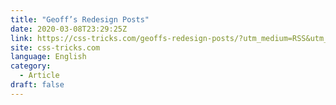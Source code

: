 ```yaml
---
title: "Geoff’s Redesign Posts"
date: 2020-03-08T23:29:25Z
link: https://css-tricks.com/geoffs-redesign-posts/?utm_medium=RSS&utm_source=news.12bit.vn
site: css-tricks.com
language: English
category:
  - Article
draft: false
---
```

